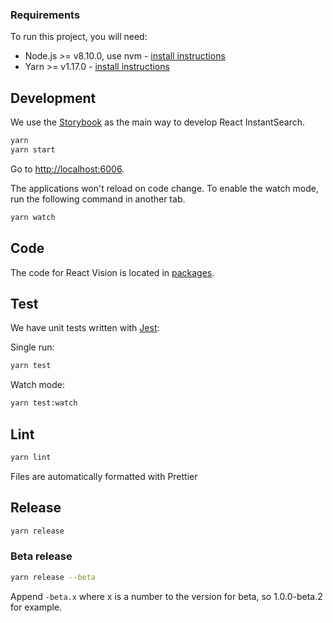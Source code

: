 ### Requirements

To run this project, you will need:

- Node.js >= v8.10.0, use nvm - [install instructions](https://github.com/creationix/nvm#install-script)
- Yarn >= v1.17.0 - [install instructions](https://yarnpkg.com/en/docs/install#alternatives-stable)

## Development

We use the [Storybook](https://storybook.js.org/) as the main way to develop React InstantSearch.

```sh
yarn
yarn start
```

Go to <http://localhost:6006>.

The applications won't reload on code change. To enable the watch mode, run the following command in another tab.

```sh
yarn watch
```

## Code

The code for React Vision is located in [packages](packages).

## Test

We have unit tests written with [Jest](https://facebook.github.io/jest):

Single run:

```sh
yarn test
```

Watch mode:

```sh
yarn test:watch
```

## Lint

```sh
yarn lint
```

Files are automatically formatted with Prettier

## Release

```sh
yarn release
```

### Beta release

```sh
yarn release --beta
```

Append `-beta.x` where x is a number to the version for beta, so 1.0.0-beta.2 for example.
